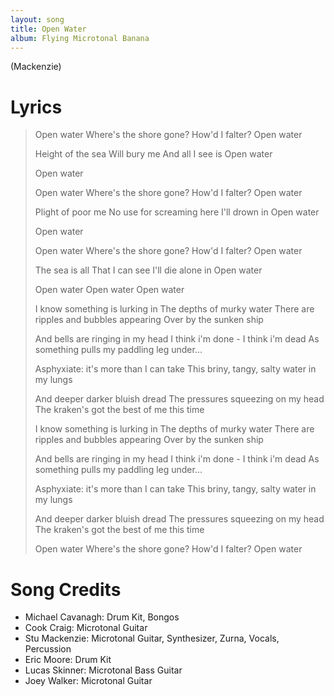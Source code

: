 ```yaml
---
layout: song
title: Open Water
album: Flying Microtonal Banana
---
```


(Mackenzie)

# Lyrics

> Open water
> Where's the shore gone?
> How'd I falter?
> Open water
>  
> Height of the sea
> Will bury me
> And all I see is
> Open water
>  
> Open water
>  
> Open water
> Where's the shore gone?
> How'd I falter?
> Open water
>  
> Plight of poor me
> No use for screaming here
> I'll drown in
> Open water
>  
> Open water
>  
> Open water
> Where's the shore gone?
> How'd I falter?
> Open water
>  
> The sea is all
> That I can see
> I'll die alone in
> Open water
>  
> Open water
> Open water
> Open water
>  
> I know something is lurking in
> The depths of murky water
> There are ripples and bubbles appearing
> Over by the sunken ship
>  
> And bells are ringing in my head
> I think i'm done - I think i'm dead
> As something pulls my paddling leg under...
>  
> Asphyxiate: it's more than I can take
> This briny, tangy, salty water in my lungs
>  
> And deeper darker bluish dread
> The pressures squeezing on my head
> The kraken's got the best of me this time
>  
> I know something is lurking in
> The depths of murky water
> There are ripples and bubbles appearing
> Over by the sunken ship
>  
> And bells are ringing in my head
> I think i'm done - I think i'm dead
> As something pulls my paddling leg under...
>  
> Asphyxiate: it's more than I can take
> This briny, tangy, salty water in my lungs
>  
> And deeper darker bluish dread
> The pressures squeezing on my head
> The kraken's got the best of me this time
>  
> Open water
> Where's the shore gone?
> How'd I falter?
> Open water

# Song Credits

* Michael Cavanagh: Drum Kit, Bongos
* Cook Craig: Microtonal Guitar
* Stu Mackenzie: Microtonal Guitar, Synthesizer, Zurna, Vocals, Percussion
* Eric Moore: Drum Kit
* Lucas Skinner: Microtonal Bass Guitar
* Joey Walker: Microtonal Guitar
